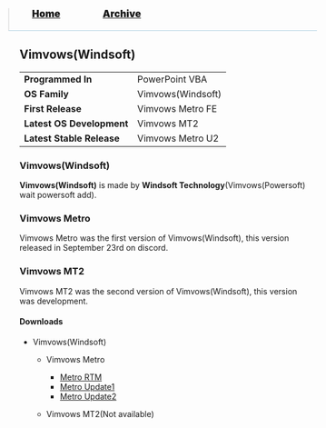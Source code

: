 <blockquote style="background: #0000;border-bottom: 1px solid #B2D2E1;height: 30px;margin: 0 -20px 20px;padding: 0px 20px 9px 40px;">
  <p style=""><a href="https://quintenvandamme.github.io/pptos-wiki/" style="font-size: 17px;font-weight: 900;font-style: normal;text-shadow: rgba(255,255,255,0.9) 0 1px 0;">Home</a>&nbsp;&nbsp;&nbsp;&nbsp;&nbsp;&nbsp;&nbsp;&nbsp;&nbsp;&nbsp;&nbsp;&nbsp;&nbsp;&nbsp;&nbsp;&nbsp;&nbsp;&nbsp;
    <a href="https://quintenvandamme.github.io/pptos-wiki/archive/" style="font-size: 17px;font-weight: 900;font-style: normal;text-shadow: rgba(255,255,255,0.9) 0 1px 0;">Archive</a>
  </p>
</blockquote>

## Vimvows(Windsoft)

|                           |                               |
| ------------------------- | ----------------------------- |
| **Programmed In**         | PowerPoint VBA                |
| **OS Family**             | Vimvows(Windsoft)             |
| **First Release**         | Vimvows Metro FE              |
| **Latest OS Development** | Vimvows MT2                   |
| **Latest Stable Release** | Vimvows Metro U2              |

### Vimvows(Windsoft)

**Vimvows(Windsoft)** is made by **Windsoft Technology**(Vimvows(Powersoft) wait powersoft add). 

### Vimvows Metro

Vimvows Metro was the first version of Vimvows(Windsoft), this version released in September 23rd on discord.

### Vimvows MT2

Vimvows MT2 was the second version of Vimvows(Windsoft), this version was development.

#### Downloads

- Vimvows(Windsoft)
  - Vimvows Metro
    - [Metro RTM](https://github.com/quintenvandamme/pptos-wiki/raw/gh-pages/files/Vimvows/Vimvows%20Metro(FE).pptm)
    - [Metro Update1](https://github.com/quintenvandamme/pptos-wiki/raw/gh-pages/files/Vimvows/Vimvows%20Metro(U1).pptm)
    - [Metro Update2](https://github.com/quintenvandamme/pptos-wiki/raw/gh-pages/files/Vimvows/Vimvows%20Metro(U2).pptm)

  - Vimvows MT2(Not available)

<body style="background-image: url(https://raw.githubusercontent.com/hexa-one/pptos-wiki/gh-pages/assets/background/background.png);background-repeat: no-repeat;background-attachment: fixed;background-size: cover;">
